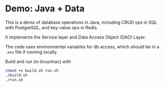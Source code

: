 # Demo: Java + Data

This is a demo of database operations in Java, including CRUD ops in SQL with PostgreSQL, and key-value ops in Redis. 

It implements the Service layer and Data Access Object (DAO) Layer. 

The code uses environmental variables for db access, which should be in a `.env` file if running locally. 

Build and run (in linux/mac) with 
```bash
chmod +x build.sh run.sh
./build.sh
./run.sh
```
